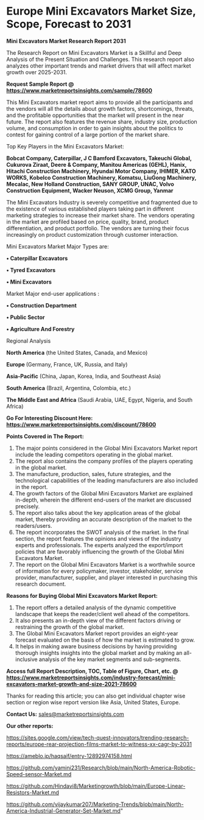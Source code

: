 # Europe Mini Excavators Market Size, Scope, Forecast to 2031

<strong>Mini Excavators Market Research Report 2031</strong>

The Research Report on Mini Excavators Market is a Skillful and Deep Analysis of the Present Situation and Challenges. This research report also analyzes other important trends and market drivers that will affect market growth over 2025-2031.

<strong>Request Sample Report @ <a href=https://www.marketreportsinsights.com/sample/78600>https://www.marketreportsinsights.com/sample/78600</a></strong>

This Mini Excavators market report aims to provide all the participants and the vendors will all the details about growth factors, shortcomings, threats, and the profitable opportunities that the market will present in the near future. The report also features the revenue share, industry size, production volume, and consumption in order to gain insights about the politics to contest for gaining control of a large portion of the market share.

Top Key Players in the Mini Excavators Market:

<strong>Bobcat Company, Caterpillar, J C Bamford Excavators, Takeuchi Global, Cukurova Ziraat, Deere & Company, Manitou Americas (GEHL), Hanix, Hitachi Construction Machinery, Hyundai Motor Company, IHIMER, KATO WORKS, Kobelco Construction Machinery, Komatsu, LiuGong Machinery, Mecalac, New Holland Construction, SANY GROUP, UNAC, Volvo Construction Equipment, Wacker Neuson, XCMG Group, Yanmar</strong>

The Mini Excavators Industry is severely competitive and fragmented due to the existence of various established players taking part in different marketing strategies to increase their market share. The vendors operating in the market are profiled based on price, quality, brand, product differentiation, and product portfolio. The vendors are turning their focus increasingly on product customization through customer interaction.

Mini Excavators Market Major Types are:

<strong>• Caterpillar Excavators

• Tyred Excavators

• Mini Excavators</strong>

Market Major end-user applications :

<strong>• Construction Department

• Public Sector

• Agriculture And Forestry</strong>

Regional Analysis

</u><strong><b>North America</b></strong> (the United States, Canada, and Mexico)

<strong><b>Europe </b></strong>(Germany, France, UK, Russia, and Italy)

<strong><b>Asia-Pacific</b></strong> (China, Japan, Korea, India, and Southeast Asia)

<strong><b>South America</b></strong> (Brazil, Argentina, Colombia, etc.)

<strong><b>The Middle East and Africa</b></strong> (Saudi Arabia, UAE, Egypt, Nigeria, and South Africa)

<strong>Go For Interesting Discount Here: <a href=https://www.marketreportsinsights.com/discount/78600>https://www.marketreportsinsights.com/discount/78600</a></strong>

<strong>Points Covered in The Report:</strong>
<ol>
  <li>The major points considered in the Global Mini Excavators Market report include the leading competitors operating in the global market.</li>
  <li>The report also contains the company profiles of the players operating in the global market.</li>
  <li>The manufacture, production, sales, future strategies, and the technological capabilities of the leading manufacturers are also included in the report.</li>
  <li>The growth factors of the Global Mini Excavators Market are explained in-depth, wherein the different end-users of the market are discussed precisely.</li>
  <li>The report also talks about the key application areas of the global market, thereby providing an accurate description of the market to the readers/users.</li>
  <li>The report incorporates the SWOT analysis of the market. In the final section, the report features the opinions and views of the industry experts and professionals. The experts analyzed the export/import policies that are favorably influencing the growth of the Global Mini Excavators Market.</li>
  <li>The report on the Global Mini Excavators Market is a worthwhile source of information for every policymaker, investor, stakeholder, service provider, manufacturer, supplier, and player interested in purchasing this research document.</li>
</ol>
<strong>Reasons for Buying Global Mini Excavators Market Report:</strong>

<ol>
  <li>The report offers a detailed analysis of the dynamic competitive landscape that keeps the reader/client well ahead of the competitors.</li>
  <li>It also presents an in-depth view of the different factors driving or restraining the growth of the global market.</li>
  <li>The Global Mini Excavators Market report provides an eight-year forecast evaluated on the basis of how the market is estimated to grow.</li>
  <li>It helps in making aware business decisions by having providing thorough insights insights into the global market and by making an all-inclusive analysis of the key market segments and sub-segments.</li>
</ol>
<strong>Access full Report Description, TOC, Table of Figure, Chart, etc. @ <a href=https://www.marketreportsinsights.com/industry-forecast/mini-excavators-market-growth-and-size-2021-78600>https://www.marketreportsinsights.com/industry-forecast/mini-excavators-market-growth-and-size-2021-78600</a></strong>


Thanks for reading this article; you can also get individual chapter wise section or region wise report version like Asia, United States, Europe.

<strong>Contact Us:</strong>
sales@marketreportsinsights.com

<strong>Our other reports:</strong>

<a href=https://sites.google.com/view/tech-quest-innovators/trending-research-reports/europe-rear-projection-films-market-to-witness-xx-cagr-by-2031>https://sites.google.com/view/tech-quest-innovators/trending-research-reports/europe-rear-projection-films-market-to-witness-xx-cagr-by-2031</a>

<a href=https://ameblo.jp/haqsaif/entry-12892974158.html>https://ameblo.jp/haqsaif/entry-12892974158.html</a>

<a href=https://github.com/yamini231/Research/blob/main/North-America-Robotic-Speed-sensor-Market.md>https://github.com/yamini231/Research/blob/main/North-America-Robotic-Speed-sensor-Market.md</a>

<a href=https://github.com/Hindavi8/Marketingrowth/blob/main/Europe-Linear-Resistors-Market.md>https://github.com/Hindavi8/Marketingrowth/blob/main/Europe-Linear-Resistors-Market.md</a>

<a href=https://github.com/vijaykumar207/Marketing-Trends/blob/main/North-America-Industrial-Generator-Set-Market.md>https://github.com/vijaykumar207/Marketing-Trends/blob/main/North-America-Industrial-Generator-Set-Market.md</a>"
